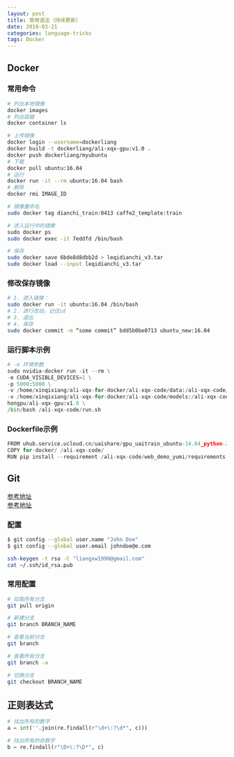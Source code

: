 ```yaml
---
layout: post
title: 常用语法（持续更新）
date: 2019-03-21
categories: language-tricks
tags: Docker
---
```



## Docker

### 常用命令

```bash
# 列出本地镜像
docker images
# 列出容器
docker container ls

# 上传镜像
docker login --username=dockerliang
docker build -t dockerliang/ali-xqx-gpu:v1.0 .
docker push dockerliang/myubuntu
# 下载
docker pull ubuntu:16.04
# 运行
docker run -it --rm ubuntu:16.04 bash
# 删除
docker rmi IMAGE_ID

# 镜像重命名
sudo docker tag dianchi_train:0413 caffe2_template:train

# 进入运行中的镜像
sudo docker ps
sudo docker exec -it 7eddfd /bin/bash

# 保存
sudo docker save 6bde8d8dbb2d > leqidianchi_v3.tar
sudo docker load --input leqidianchi_v3.tar
```

<!-- more -->

### 修改保存镜像

```bash
# 1. 进入镜像：
sudo docker run -it ubuntu:16.04 /bin/bash
# 2. 进行改动，记住id
# 3. 退出
# 4. 保存
sudo docker commit -m “some commit” bdd5b0be0713 ubuntu_new:16.04
```

### 运行脚本示例

```python
# -e 环境参数
sudo nvidia-docker run -it --rm \
-e CUDA_VISIBLE_DEVICES=1 \
-p 5000:5000 \
-v /home/xinqixiang/ali-xqx-for-docker/ali-xqx-code/data:/ali-xqx-code/data \
-v /home/xinqixiang/ali-xqx-for-docker/ali-xqx-code/models:/ali-xqx-code/models \
hongpu/ali-xqx-gpu:v1.0 \
/bin/bash /ali-xqx-code/run.sh
```

### Dockerfile示例

```python
FROM uhub.service.ucloud.cn/uaishare/gpu_uaitrain_ubuntu-14.04_python-2.7.6_caffe-py-faster-rcnn:v1.0
COPY for-docker/ /ali-xqx-code/
RUN pip install --requirement /ali-xqx-code/web_demo_yumi/requirements.txt
```

## Git

[参考地址](https://git-scm.com/book/zh/v1/自定义-Git-配置-Git)  
[参考地址](https://code.aliyun.com/help/ssh/README)

### 配置

```bash
$ git config --global user.name "John Doe"
$ git config --global user.email johndoe@e.com

ssh-keygen -t rsa -C "liangxw1990@gmail.com"
cat ~/.ssh/id_rsa.pub
```

### 常用配置

```bash
# 拉取所有分支
git pull origin

# 新建分支
git branch BRANCH_NAME

# 查看当前分支
git branch

# 查看所有分支
git branch -a

# 切换分支
git checkout BRANCH_NAME
```

## 正则表达式

```python
# 找出所有的数字
a = int(''.join(re.findall(r"\d+\:?\d*", c)))

# 找出所有的非数字
b = re.findall(r"\D+\:?\D*", c)
```
